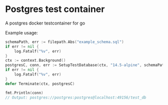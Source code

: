 # Postgres test container
A postgres docker testcontainer for go


Example usage:

```go
schemaPath, err := filepath.Abs("example_schema.sql")
if err != nil {
    log.Fatalf("%v", err)
}
ctx := context.Background()
postgresC, conn, err := SetupTestDatabase(ctx, "14.5-alpine", schemaPath)
if err != nil {
    log.Fatalf("%v", err)
}
defer Terminate(ctx, postgresC)

fmt.Println(conn)
// Output: postgres://postgres:postgres@localhost:49156/test_db
```
